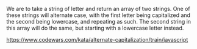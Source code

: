 We are to take a string of letter and return an array of two strings. One of these strings will alternate case, with the first letter being capitalized and the second being lowercase, and repeating as such. The second string in this array will do the same, but starting with a lowercase letter instead.

https://www.codewars.com/kata/alternate-capitalization/train/javascript